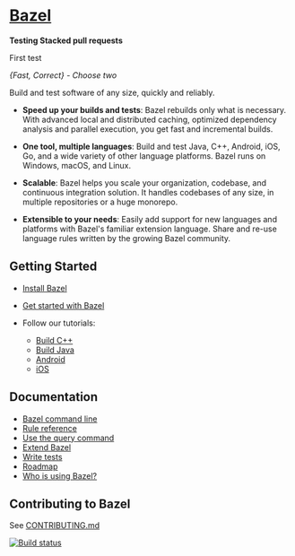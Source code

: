 # [Bazel](https://bazel.build)

**Testing Stacked pull requests**

First test

*{Fast, Correct} - Choose two*

Build and test software of any size, quickly and reliably.

* **Speed up your builds and tests**:
  Bazel rebuilds only what is necessary.
  With advanced local and distributed caching, optimized dependency analysis and
  parallel execution, you get fast and incremental builds.

* **One tool, multiple languages**: Build and test Java, C++, Android, iOS, Go,
  and a wide variety of other language platforms. Bazel runs on Windows, macOS,
  and Linux.

* **Scalable**: Bazel helps you scale your organization, codebase, and
  continuous integration solution. It handles codebases of any size, in multiple
  repositories or a huge monorepo.

* **Extensible to your needs**: Easily add support for new languages and
  platforms with Bazel's familiar extension language. Share and re-use language
  rules written by the growing Bazel community.

## Getting Started

  * [Install Bazel](https://docs.bazel.build/install.html)
  * [Get started with Bazel](https://docs.bazel.build/getting-started.html)
  * Follow our tutorials:

    - [Build C++](https://docs.bazel.build/tutorial/cpp.html)
    - [Build Java](https://docs.bazel.build/tutorial/java.html)
    - [Android](https://docs.bazel.build/tutorial/android-app.html)
    - [iOS](https://docs.bazel.build/tutorial/ios-app.html)

## Documentation

  * [Bazel command line](https://docs.bazel.build/user-manual.html)
  * [Rule reference](https://docs.bazel.build/be/overview.html)
  * [Use the query command](https://docs.bazel.build/query.html)
  * [Extend Bazel](https://docs.bazel.build/skylark/concepts.html)
  * [Write tests](https://docs.bazel.build/test-encyclopedia.html)
  * [Roadmap](https://bazel.build/roadmap.html)
  * [Who is using Bazel?](https://github.com/bazelbuild/bazel/wiki/Bazel-Users)

## Contributing to Bazel

See [CONTRIBUTING.md](CONTRIBUTING.md)

[![Build status](https://badge.buildkite.com/1fd282f8ad98c3fb10758a821e5313576356709dd7d11e9618.svg?status=master)](https://ci.bazel.build)

